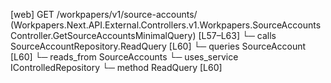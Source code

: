 [web] GET /workpapers/v1/source-accounts/  (Workpapers.Next.API.External.Controllers.v1.Workpapers.SourceAccountsController.GetSourceAccountsMinimalQuery)  [L57–L63]
  └─ calls SourceAccountRepository.ReadQuery [L60]
  └─ queries SourceAccount [L60]
    └─ reads_from SourceAccounts
  └─ uses_service IControlledRepository<SourceAccount>
    └─ method ReadQuery [L60]

